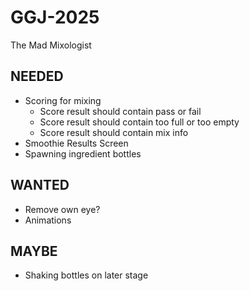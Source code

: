 # GGJ-2025
The Mad Mixologist


## NEEDED
* Scoring for mixing
  * Score result should contain pass or fail
  * Score result should contain too full or too empty
  * Score result should contain mix info
* Smoothie Results Screen
* Spawning ingredient bottles


## WANTED
* Remove own eye?
* Animations


## MAYBE
* Shaking bottles on later stage
